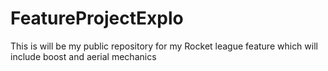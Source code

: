 # FeatureProjectExplo
This is will be my public repository for my Rocket league feature which will include boost and aerial mechanics
